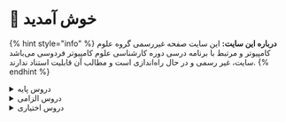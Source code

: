 # 👋 خوش آمدید 
{% hint style="info" %}
**درباره این سایت:** این سایت صفحه غیررسمی گروه علوم کامپیوتر و مرتبط با برنامه درسی دوره کارشناسی علوم کامپیوتر فردوسی می‌باشد
سایت، غیر رسمی و در حال راه‌اندازی است و مطالب آن قابلیت استناد ندارند.
{% endhint %}

<details>
<summary>دروس پایه</summary>

|[آمار و احتمال م‍قدماتی](base/Elementary-Statistics-and-Probability.md) | ندارد|3|
|[ریاضی عمومی ۱](base/Calculus-I.md) | ندارد|4|
|[ریاضی عمومی ۲](base/Calculus-II.md) | [ریاضی عمومی ۱](base/Calculus-I.md)|4|
|[کارگاه کامپیوتر ۱](base/Computer-Workshop-I.md) | ندارد|1|
|[مبانی اقتصاد](base/Basics-of-Economics.md) | ندارد|2|
|[مبانی علوم ریاضی](base/Foundation-of-Mathematics.md) | ندارد|3|
|[مبانی کامپیوتر و برنامه‌سازی](base/Fundamentals-of-Computer-Programming.md) | ندارد|3|
|[معادلات دیفرانسیل](base/Differential-Equations.md) | [ریاضی عمومی ۱](base/Calculus-I.md)|3|
|[نرم‌افزارهای آماری و تحلیل داده‌ها](base/Statistical-Software-and-data-analysis.md) | ندارد|1|
| مجموع تعداد واحد |دروس الزامی|24|

</details>

<details>

<summary>دروس الزامی</summary>

| نام درس | پیش‌نیاز | تعداد واحد |
| ------- | -------- | ---------- |
|[اصول سیستم‌های کامپیوتری](mandatory/Principles-of-Computer-Systems.md) | [مبانی کامپیوتر و برنامه‌سازی](base/Fundamentals-of-Computer-Programming.md)|3|
|[برنامه‌نویسی پایتون](mandatory/Python-Programming.md) | [مبانی کامپیوتر و برنامه‌سازی](base/Fundamentals-of-Computer-Programming.md) ،[مبانی کامپیوتر و برنامه‌سازی](base/Fundamentals-of-Computer-Programming.md)|3|
|[برنامه‌نویسی پیشرفته](mandatory/Advanced-Programming.md) | [مبانی کامپیوتر و برنامه‌سازی](base/Fundamentals-of-Computer-Programming.md)|3|
|[بهینه‌سازی غیرخطی](mandatory/Nonlinear-Optimization.md) | [تحقیق در عملیات](mandatory/Operations-research.md)|3|
|[پایگاه داده‌ها](mandatory/Databases.md) | [ساختمان داده‌ها و الگوریتم‌ها](mandatory/Data-Structures-and-Algorithms.md)|3|
|[تحقیق در عملیات](mandatory/Operations-research.md) | [مبانی ماتریس‌ها و جبر خطی](mandatory/Foundation-of-Matrix-and-Linear-Algebra.md)|3|
|[تحلیل آماری داده‌ها](mandatory/Statistical-Data-Analysis.md) | [آمار و احتمال م‍قدماتی](base/Elementary-Statistics-and-Probability.md)|3|
|[داده‌کاوی مقدماتی](mandatory/Elementary-Data-Mining.md) | یادگیری ماشین مقدماتی|3|
|[ساختمان داده‌ها و الگوریتم‌ها](mandatory/Data-Structures-and-Algorithms.md) | [برنامه‌نویسی پیشرفته](mandatory/Advanced-Programming.md)|3|
|[سری‌های زمانی کاربردی](mandatory/Time-Series.md) | [تحلیل آماری داده‌ها](mandatory/Statistical-Data-Analysis.md)|3|
|[طراحی و تحلیل الگوریتم‌ها](mandatory/Design-and-Analysis-of-Algorithms.md) | [ساختمان داده‌ها و الگوریتم‌ها](mandatory/Data-Structures-and-Algorithms.md)|3|
|[کارآموزی](mandatory/Apprenticeship.md) | ` `اجازه گروه|3|
|[کارگاه کامپیوتر ۲](mandatory/Computer-Workshop-II.md) | ندارد|1|
|[مبانی آنالیز ریاضی](mandatory/Foundation-of-Mathematical-Analysis.md) | [ریاضی عمومی ۲](base/Calculus-II.md)|3|
|[مبانی آنالیز عددی](mandatory/Foundation-of-Numerical-Analysis.md) | [ریاضی عمومی ۲](base/Calculus-II.md)|3|
|[مبانی ترکیبیات](mandatory/Foundation-of-Combinatorics.md) | [مبانی علوم ریاضی](base/Foundation-of-Mathematics.md)|3|
|[مبانی کارآفرینی](mandatory/Foundations-of-Entrepreneurship.md) | ندارد|3|
|[مبانی ماتریس‌ها و جبر خطی](mandatory/Foundation-of-Matrix-and-Linear-Algebra.md) | [مبانی علوم ریاضی](base/Foundation-of-Mathematics.md)|3|
|[مبانی منطق و نظریه مجموعه‌ها](mandatory/Fundamentals-of-Logic.md) | [مبانی علوم ریاضی](base/Foundation-of-Mathematics.md)|3|
|[مبانی نظریه محاسبه](mandatory/Introduction-to-The-theory-of-Computation.md) | [مبانی کامپیوتر و برنامه‌سازی](base/Fundamentals-of-Computer-Programming.md)|3|
|[مدلسازی ریاضی](mandatory/Mathematical-Modeling.md) | ندارد|3|
|[هوش مصنوعی](mandatory/Artificial-Intelligence.md) | [ساختمان داده‌ها و الگوریتم‌ها](mandatory/Data-Structures-and-Algorithms.md)|3|
|[یادگیری ماشین  مقدماتی](mandatory/Elementary-Machine-Learning.md) | [تحلیل آماری داده‌ها](mandatory/Statistical-Data-Analysis.md) ،[مبانی ماتریس‌ها و جبر خطی](mandatory/Foundation-of-Matrix-and-Linear-Algebra.md)|3|
| مجموع تعداد واحد |دروس اختیاری|67|

</details>

<details>

<summary>دروس اختیاری</summary>

| نام درس | پیش‌نیاز | تعداد واحد |
| ------- | -------- | ---------- |
|[اصول سیستم‌های عامل](elective/Principles-of-Operating-Systems.md) | [اصول سیستم‌های کامپیوتری](mandatory/Principles-of-Computer-Systems.md)|3|
|[اصول طراحی نرم افزار](elective/Principles-of-SoftwareDesign.md) | [ساختمان داده‌ها و الگوریتم‌ها](mandatory/Data-Structures-and-Algorithms.md)|3|
|[الگوریتم‌های تصادفی](elective/Randomized-Algorithms.md) | [طراحی و تحلیل الگوریتم‌ها](mandatory/Design-and-Analysis-of-Algorithms.md) ،[آمار و احتمال ۱](elective/Probability-and-Statistics-I.md)|3|
|[آزمایشگاه ریاضی](elective/Mathematics-Lab.md) | ندارد|1|
|[آشنایی با کلان داده‌ها](elective/Introduction-to-Big-Data.md) | [پایگاه داده‌ها](mandatory/Databases.md)|3|
|[آشنایی با نظریه بازی‌ها](elective/Introduction-to-Game-Theory.md) | [آمار و احتمال ۱](elective/Probability-and-Statistics-I.md)|3|
|[آشنایی با یادگیری عمیق](elective/Introduction-to-Deep-Learning.md) | یادگیری ماشین مقدماتی|3|
|[آمار محاسباتی](elective/Computational-Statistics.md) | [آمار و احتمال م‍قدماتی](base/Elementary-Statistics-and-Probability.md)|3|
|[آمار و احتمال ۱](elective/Probability-and-Statistics-I.md) | ندارد|3|
|[آمار و احتمال ۲](elective/Probability-and-Statistics-II.md) | [آمار و احتمال ۱](elective/Probability-and-Statistics-I.md)|3|
|[آنالیز عددی](elective/Numerical-Analysis.md) | [مبانی آنالیز عددی](mandatory/Foundation-of-Numerical-Analysis.md)|3|
|[برنامه‌نویسی امن](elective/Secure-Programming.md) | [ساختمان داده‌ها و الگوریتم‌ها](mandatory/Data-Structures-and-Algorithms.md)|3|
|[برنامه‌نویسی موبایل](elective/Mobile-Programming.md) | [برنامه‌نویسی پیشرفته](mandatory/Advanced-Programming.md)|3|
|[برنامه‌نویسی وب](elective/Web-Programming.md) | [برنامه‌نویسی پیشرفته](mandatory/Advanced-Programming.md)|3|
|[بهینه‌سازی گسسته](elective/Discrete-Optimization.md) | [طراحی و تحلیل الگوریتم‌ها](mandatory/Design-and-Analysis-of-Algorithms.md)|3|
|[پردازش تصویر مقدماتی](elective/Elementary-Image-Processing.md) | [برنامه‌نویسی پیشرفته](mandatory/Advanced-Programming.md)|3|
|[پروژه کارشناسی](elective/Project.md) | گذراندن 75 واحد|3|
|[تجارت الکترونیک](elective/Electronic-Commerce.md) | ندارد|2|
|[تحلیل شبکه‌های اجتماعی](elective/Social-Networks-Analysis.md) | [مبانی ترکیبیات](mandatory/Foundation-of-Combinatorics.md)|3|
|[جبر خطی عددی](elective/Numerical-Linear-Algebra.md) | [مبانی ماتریس‌ها و جبر خطی](mandatory/Foundation-of-Matrix-and-Linear-Algebra.md)|3|
|[رایانش چند‌هسته‌ای](elective/Multicore-Computing.md) | [برنامه‌نویسی پیشرفته](mandatory/Advanced-Programming.md) ،[اصول سیستم‌های کامپیوتری](mandatory/Principles-of-Computer-Systems.md)|3|
|[رگرسیون ۱](elective/Regression-I.md) | [مبانی ماتریس‌ها و جبر خطی](mandatory/Foundation-of-Matrix-and-Linear-Algebra.md) ، آمار و احتمال مقدماتی|3|
|[رمزنگاری](elective/Cryptography.md) | [مبانی جبر](elective/Foundation-of-Algebra.md)|3|
|[روش‌های آماری](elective/Statistical-Methods.md) | [آمار و احتمال م‍قدماتی](base/Elementary-Statistics-and-Probability.md)|3|
|[ریاضیات فازی](elective/Fuzzy-Mathematics.md) | [مبانی علوم ریاضی](base/Foundation-of-Mathematics.md)|3|
|[سیگنال‌ها و سیستم‌ها](elective/Signals-and-Systems.md) | معادلات دیفرانسيل|3|
|[شبکه‌های کامپیوتری](elective/Computer-Networks.md) | [اصول سیستم‌های کامپیوتری](mandatory/Principles-of-Computer-Systems.md) ،[اصول سیستم‌های عامل](elective/Principles-of-Operating-Systems.md)|3|
|[شبیه سازی کامپیوتری](elective/Computerized-Simulation.md) | [آمار و احتمال م‍قدماتی](base/Elementary-Statistics-and-Probability.md)|3|
|[طراحی و توسعه کسب و کارهای نوپا](elective/Design-and-development-of-start-up-businesses.md) | ندارد|2|
|[فرایند های تصادفی](elective/Stochastic-Processes.md) | [آمار و احتمال ۲](elective/Probability-and-Statistics-II.md)|3|
|[کامپایلر](elective/Compiler.md) | [مبانی نظریه محاسبه](mandatory/Introduction-to-The-theory-of-Computation.md)|3|
|[گرافیک کامپیوتری](elective/Computer-Graphics.md) | [ساختمان داده‌ها و الگوریتم‌ها](mandatory/Data-Structures-and-Algorithms.md)|3|
|[مباحثی در علوم کامپیوتر ۱](elective/Topics-in-Computer-Science-I.md) | ندارد|3|
|[مباحثی در علوم کامپیوتر ۲](elective/Topics-in-Computer-Science-II.md) | ندارد|3|
|[مبانی آنالیز فوریه و موجک ها](elective/Introduction-to-Fourier-and-Wavelet-Analysis.md) | [مبانی آنالیز ریاضی](mandatory/Foundation-of-Mathematical-Analysis.md) ،[مبانی ماتریس‌ها و جبر خطی](mandatory/Foundation-of-Matrix-and-Linear-Algebra.md)|3|
|[مبانی بیوانفورماتیک](elective/Fundamentals-of-Bioinformatic.md) | یادگیری ماشین مقدماتی|3|
|[مبانی جبر](elective/Foundation-of-Algebra.md) | [مبانی علوم ریاضی](base/Foundation-of-Mathematics.md)|3|
|[مبانی رایانش ابری](elective/Cloud-Computing-Fundamentals.md) | شبکه‌های کامپيوتری ، اصول سيستم های عامل|3|
|[مبانی و اصول مدیریت](elective/Basics-and-Principles-of-Management.md) | ندارد|2|
|[محاسبات علمی مقدماتی](elective/Elementary-Scientific-Computing.md) | [مبانی آنالیز عددی](mandatory/Foundation-of-Numerical-Analysis.md)|2|
|[مدیریت پروژه‌های فناوری اطلاعات](elective/Information-Technology-Project-Management.md) | ندارد|3|
|[معناشناسی عملیاتی برنامه‌نویسی](elective/Operational-Semantics-of-Programming.md) | [منطق برای علوم کامپیوتر](elective/Logic-for-Computer-Science.md)|3|
|[منطق برای علوم کامپیوتر](elective/Logic-for-Computer-Science.md) | [مبانی علوم ریاضی](base/Foundation-of-Mathematics.md)|3|
|[نظریه گراف و کاربردها](elective/Graph-Theory-and-Applications.md) | [مبانی ترکیبیات](mandatory/Foundation-of-Combinatorics.md)|3|
|[نظریه محاسبه](elective/Theory-of-Computation.md) | [مبانی نظریه محاسبه](mandatory/Introduction-to-The-theory-of-Computation.md)|3|
|[نظریه مقدماتی کدگذاری](elective/Elementary-Coding-Theory.md) | [مبانی جبر](elective/Foundation-of-Algebra.md) ،[مبانی ماتریس‌ها و جبر خطی](mandatory/Foundation-of-Matrix-and-Linear-Algebra.md)|3|
|[هندسه محاسباتی](elective/Computational-Geometry.md) | [طراحی و تحلیل الگوریتم‌ها](mandatory/Design-and-Analysis-of-Algorithms.md)|3|
|[هوش تجاری مقدماتی](elective/Elementary-Business-intelligence.md) | [داده‌کاوی مقدماتی](mandatory/Elementary-Data-Mining.md)|3|
|[هوش محاسباتی](elective/Computational-Intelligence.md) | [برنامه‌نویسی پیشرفته](mandatory/Advanced-Programming.md)|3|
 |مجموع تعداد واحددروس اختیاری|141|

</details>
